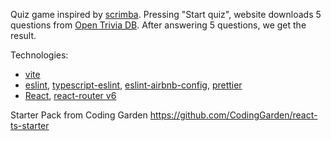 Quiz game inspired by [scrimba](https://scrimba.com/).
Pressing "Start quiz", website downloads 5 questions from [Open Trivia DB](https://opentdb.com/).
After answering 5 questions, we get the result.

Technologies:
* [vite](https://vitejs.dev/)
* [eslint](https://eslint.org/), [typescript-eslint](https://typescript-eslint.io/), [eslint-airbnb-config](https://github.com/airbnb/javascript), [prettier](https://prettier.io/)
* [React](https://reactjs.org/), [react-router v6](https://reactrouter.com/en/main)

Starter Pack from Coding Garden https://github.com/CodingGarden/react-ts-starter

